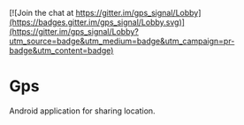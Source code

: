 [![Join the chat at https://gitter.im/gps_signal/Lobby](https://badges.gitter.im/gps_signal/Lobby.svg)](https://gitter.im/gps_signal/Lobby?utm_source=badge&utm_medium=badge&utm_campaign=pr-badge&utm_content=badge)
# Gps

Android application for sharing location.
